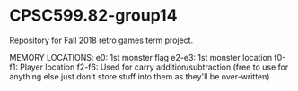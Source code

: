# CPSC599.82-group14
Repository for Fall 2018 retro games term project.

MEMORY LOCATIONS:
e0: 1st monster flag
e2-e3: 1st monster location
f0-f1: Player location
f2-f6: Used for carry addition/subtraction (free to use for anything else just don't store stuff into them as they'll be over-written)



